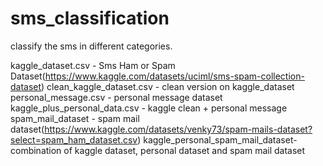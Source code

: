 # sms_classification
classify the sms in different categories.

kaggle_dataset.csv - Sms Ham or Spam Dataset(https://www.kaggle.com/datasets/uciml/sms-spam-collection-dataset)
clean_kaggle_dataset.csv - clean version on kaggle_dataset
personal_message.csv - personal message dataset
kaggle_plus_personal_data.csv - kaggle clean + personal message
spam_mail_dataset - spam mail dataset(https://www.kaggle.com/datasets/venky73/spam-mails-dataset?select=spam_ham_dataset.csv)
kaggle_personal_spam_mail_dataset- combination of kaggle dataset, personal dataset and spam mail dataset